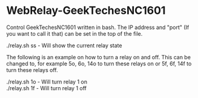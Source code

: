 # WebRelay-GeekTechesNC1601
Control GeekTechesNC1601 written in bash.
The IP address and "port" (If you want to call it that) can be set in the top of the file.

./relay.sh ss     - Will show the current relay state

The following is an example on how to turn a relay on and off. This can be changed to, for example 5o, 6o, 14o to turn these relays on or 5f, 6f, 14f to turn these relays off.  

./relay.sh 1o     - Will turn relay 1 on<br>
./relay.sh 1f     - Will turn relay 1 off
 
